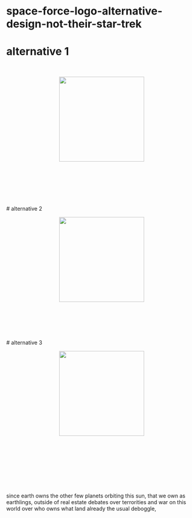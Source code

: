 # space-force-logo-alternative-design-not-their-star-trek
# alternative 1 
<br>
<p align="center"><img src="https://i.imgur.com/P53kWPW.png" width="225"></p>
<br>
<br>
<br>
<br>
<br>
<br>
# alternative 2
<br>
<p align="center"><img src="https://i.imgur.com/Qslw76o.png" width="225"></p>
<br>
<br>
<br>
<br>
<br>
# alternative 3
<br>
<p align="center"><img src="https://i.imgur.com/24FdDR2.png" width="225"></p>
<br>
<br>
<br>
<br>
<br>
<br>
<br>
<br> since earth owns the other few planets orbiting this sun, that we own as earthlings, outside of real estate debates over terrorities and war on this world over who owns what land already the usual deboggle,

